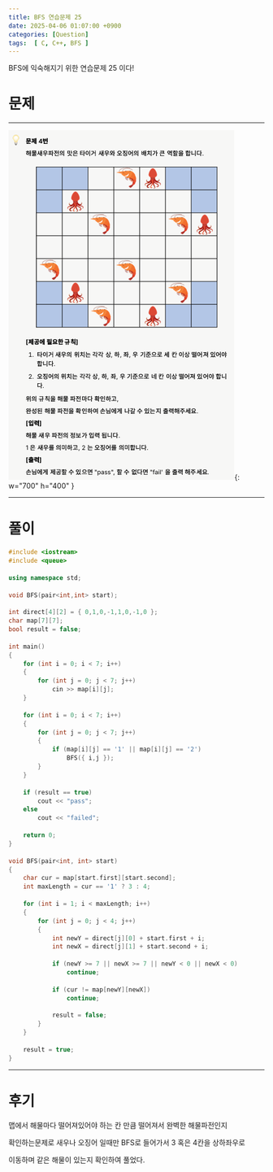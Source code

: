 ```yaml
---
title: BFS 연습문제 25
date: 2025-04-06 01:07:00 +0900
categories: [Question]  
tags:  [ C, C++, BFS ]
---
```


BFS에 익숙해지기 위한 연습문제 25 이다!

# 문제   
---------------------------------------
![Desktop View](/assets/img/bfs19.png){: w="700" h="400" }

---------------------------------------

# 풀이

```c++
#include <iostream>
#include <queue>

using namespace std;

void BFS(pair<int,int> start);

int direct[4][2] = { 0,1,0,-1,1,0,-1,0 };
char map[7][7];
bool result = false;

int main()
{
    for (int i = 0; i < 7; i++)
    {
        for (int j = 0; j < 7; j++)
            cin >> map[i][j];
    }
    
    for (int i = 0; i < 7; i++)
    {
        for (int j = 0; j < 7; j++)
        {
            if (map[i][j] == '1' || map[i][j] == '2')
                BFS({ i,j });
        }
    }
    
    if (result == true)
        cout << "pass";
    else
        cout << "failed";
    
    return 0;
}

void BFS(pair<int, int> start)
{
    char cur = map[start.first][start.second];
    int maxLength = cur == '1' ? 3 : 4;
    
    for (int i = 1; i < maxLength; i++)
    {
        for (int j = 0; j < 4; j++)
        {
            int newY = direct[j][0] + start.first + i;
            int newX = direct[j][1] + start.second + i;
            
            if (newY >= 7 || newX >= 7 || newY < 0 || newX < 0)
                continue;
            
            if (cur != map[newY][newX])
                continue;
            
            result = false;
        }
    }	
    
    result = true;
}
```
---------------------------------------

# 후기

맵에서 해물마다 떨어져있어야 하는 칸 만큼 떨어져서 완벽한 해물파전인지

확인하는문제로 새우나 오징어 일때만 BFS로 들어가서 3 혹은 4칸을 상하좌우로

이동하며 같은 해물이 있는지 확인하여 풀었다.
